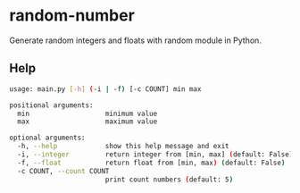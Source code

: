 # random-number

Generate random integers and floats with random module in Python.

## Help

```bash
usage: main.py [-h] (-i | -f) [-c COUNT] min max

positional arguments:
  min                   minimum value
  max                   maximum value

optional arguments:
  -h, --help            show this help message and exit
  -i, --integer         return integer from [min, max] (default: False)
  -f, --float           return float from [min, max) (default: False)
  -c COUNT, --count COUNT
                        print count numbers (default: 5)
```
